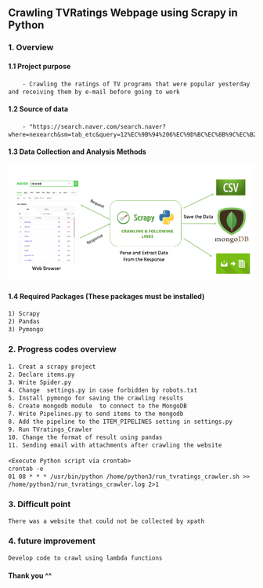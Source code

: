 
## Crawling TVRatings Webpage using Scrapy in Python


### 1. Overview


#### 1.1 Project purpose

        - Crawling the ratings of TV programs that were popular yesterday and receiving them by e-mail before going to work


#### 1.2  Source of data

        - "https://search.naver.com/search.naver?where=nexearch&sm=tab_etc&query=12%EC%9B%94%206%EC%9D%BC%EC%8B%9C%EC%B2%AD%EB%A5%A0"


#### 1.3  Data Collection and Analysis Methods 

<center><img src = "img/img_overview.png"></center>

#### 1.4  Required Packages (These packages must be installed)

    1) Scrapy
    2) Pandas
    3) Pymongo


### 2. Progress codes overview 

    1. Creat a scrapy project
    2. Declare items.py
    3. Write Spider.py
    4. Change  settings.py in case forbidden by robots.txt 
    5. Install pymongo for saving the crawling results
    6. Create mongodb module  to connect to the MongoDB
    7. Write Pipelines.py to send items to the mongodb
    8. Add the pipeline to the ITEM_PIPELINES setting in settings.py
    9. Run TVratings_Crawler
    10. Change the format of result using pandas
    11. Sending email with attachments after crawling the website
    
    <Execute Python script via crontab>
    crontab -e
    01 08 * * * /usr/bin/python /home/python3/run_tvratings_crawler.sh >> /home/python3/run_tvratings_crawler.log 2>1
    

### 3. Difficult point

    There was a website that could not be collected by xpath

### 4. future improvement

    Develop code to crawl using lambda functions


####  Thank you ^^
